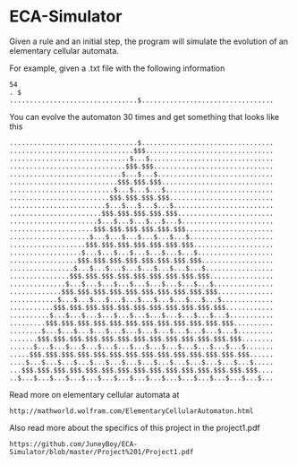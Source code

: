 # ECA-Simulator
Given a rule and an initial step, the program will simulate the evolution of an elementary cellular automata.

For example, given a .txt file with the following information
```
54
. $ 
................................$.................................
```

You can evolve the automaton 30 times and get something that looks like this
```
................................$.................................
...............................$$$................................
..............................$...$...............................
.............................$$$.$$$..............................
............................$...$...$.............................
...........................$$$.$$$.$$$............................
..........................$...$...$...$...........................
.........................$$$.$$$.$$$.$$$..........................
........................$...$...$...$...$.........................
.......................$$$.$$$.$$$.$$$.$$$........................
......................$...$...$...$...$...$.......................
.....................$$$.$$$.$$$.$$$.$$$.$$$......................
....................$...$...$...$...$...$...$.....................
...................$$$.$$$.$$$.$$$.$$$.$$$.$$$....................
..................$...$...$...$...$...$...$...$...................
.................$$$.$$$.$$$.$$$.$$$.$$$.$$$.$$$..................
................$...$...$...$...$...$...$...$...$.................
...............$$$.$$$.$$$.$$$.$$$.$$$.$$$.$$$.$$$................
..............$...$...$...$...$...$...$...$...$...$...............
.............$$$.$$$.$$$.$$$.$$$.$$$.$$$.$$$.$$$.$$$..............
............$...$...$...$...$...$...$...$...$...$...$.............
...........$$$.$$$.$$$.$$$.$$$.$$$.$$$.$$$.$$$.$$$.$$$............
..........$...$...$...$...$...$...$...$...$...$...$...$...........
.........$$$.$$$.$$$.$$$.$$$.$$$.$$$.$$$.$$$.$$$.$$$.$$$..........
........$...$...$...$...$...$...$...$...$...$...$...$...$.........
.......$$$.$$$.$$$.$$$.$$$.$$$.$$$.$$$.$$$.$$$.$$$.$$$.$$$........
......$...$...$...$...$...$...$...$...$...$...$...$...$...$.......
.....$$$.$$$.$$$.$$$.$$$.$$$.$$$.$$$.$$$.$$$.$$$.$$$.$$$.$$$......
....$...$...$...$...$...$...$...$...$...$...$...$...$...$...$.....
...$$$.$$$.$$$.$$$.$$$.$$$.$$$.$$$.$$$.$$$.$$$.$$$.$$$.$$$.$$$....
..$...$...$...$...$...$...$...$...$...$...$...$...$...$...$...$...
```

Read more on elementary cellular automata at
```
http://mathworld.wolfram.com/ElementaryCellularAutomaton.html 
```
Also read more about the specifics of this project in the project1.pdf
```
https://github.com/JuneyBoy/ECA-Simulator/blob/master/Project%201/Project1.pdf
```
